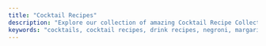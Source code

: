 ```yaml
---
title: "Cocktail Recipes"
description: "Explore our collection of amazing Cocktail Recipe Collections"
keywords: "cocktails, cocktail recipes, drink recipes, negroni, margarita, moscow mule"
---
```


